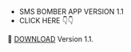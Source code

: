 * SMS BOMBER APP VERSION 1.1
* CLICK HERE 👇👇

🔰 <a href="https://github.com/MR-DIPTO-404/SMS-BOMBER/blob/main/com.sms.bomber.apk?raw=true">DOWNLOAD</a> Version 1.1.
